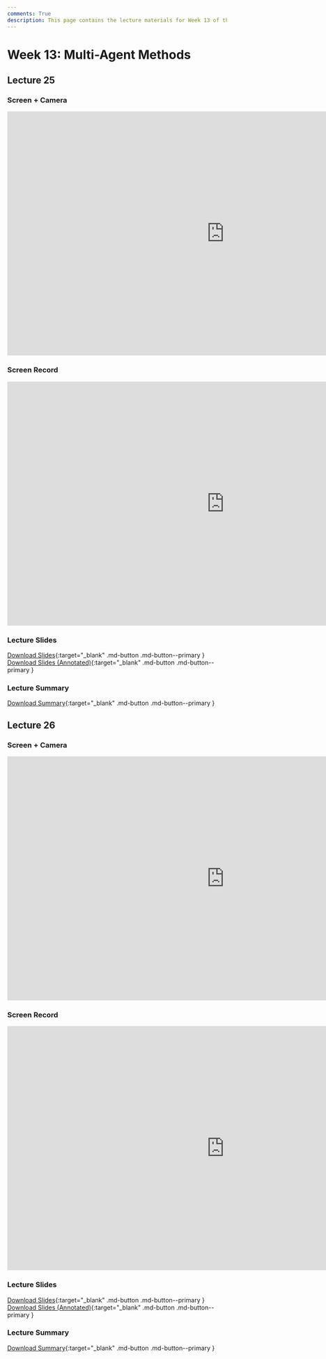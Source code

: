 ```yaml
---
comments: True
description: This page contains the lecture materials for Week 13 of the Deep Reinforcement Learning course, including video recordings, slides, and summaries.
---
```



# Week 13: Multi-Agent Methods

## Lecture 25

### Screen + Camera

<iframe width="996" height="560" src="https://www.youtube.com/embed/pnjRYtKKvjs" title="YouTube video player" frameborder="0" allow="accelerometer; autoplay; clipboard-write; encrypted-media; gyroscope; picture-in-picture; web-share" referrerpolicy="strict-origin-when-cross-origin" allowfullscreen></iframe>

### Screen Record

<iframe width="996" height="560" src="https://www.youtube.com/embed/IbVXqzFvtpw" title="YouTube video player" frameborder="0" allow="accelerometer; autoplay; clipboard-write; encrypted-media; gyroscope; picture-in-picture; web-share" referrerpolicy="strict-origin-when-cross-origin" allowfullscreen></iframe>

### Lecture Slides

<object class="pdf" 
        data="/assets/lectures/slides/Lecture_25.pdf"
        width="996"
        height="560"></object>


[Download Slides](/assets/lectures/slides/Lecture_25.pdf){:target="_blank" .md-button .md-button--primary }
[Download Slides (Annotated)](/assets/lectures/slides/Lecture_25_Annotated.pdf){:target="_blank" .md-button .md-button--primary }

### Lecture Summary

<object class="pdf" 
        data="/assets/lectures/summaries/Lecture_25_Summary.pdf"
        width="996"
        height="560">
</object>

[Download Summary](/assets/lectures/summaries/Lecture_25_Summary.pdf){:target="_blank" .md-button .md-button--primary }

## Lecture 26

### Screen + Camera

<iframe width="996" height="560" src="https://www.youtube.com/embed/M7W7A37UE5k" title="YouTube video player" frameborder="0" allow="accelerometer; autoplay; clipboard-write; encrypted-media; gyroscope; picture-in-picture; web-share" referrerpolicy="strict-origin-when-cross-origin" allowfullscreen></iframe>

### Screen Record

<iframe width="996" height="560" src="https://www.youtube.com/embed/3WuGJ08dXso" title="YouTube video player" frameborder="0" allow="accelerometer; autoplay; clipboard-write; encrypted-media; gyroscope; picture-in-picture; web-share" referrerpolicy="strict-origin-when-cross-origin" allowfullscreen></iframe>

### Lecture Slides

<object class="pdf" 
        data="/assets/lectures/slides/Lecture_26.pdf"
        width="996"
        height="560"></object>


[Download Slides](/assets/lectures/slides/Lecture_26.pdf){:target="_blank" .md-button .md-button--primary }
[Download Slides (Annotated)](/assets/lectures/slides/Lecture_26_Annotated.pdf){:target="_blank" .md-button .md-button--primary }

### Lecture Summary

<object class="pdf" 
        data="/assets/lectures/summaries/Lecture_26_Summary.pdf"
        width="996"
        height="560">
</object>

[Download Summary](/assets/lectures/summaries/Lecture_26_Summary.pdf){:target="_blank" .md-button .md-button--primary }